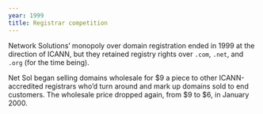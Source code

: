 ```yaml
---
year: 1999
title: Registrar competition
---
```


Network Solutions’ monopoly over domain registration ended in 1999 at the direction of ICANN, but they retained registry rights over `.com`, `.net`, and `.org` (for the time being).

Net Sol began selling domains wholesale for $9 a piece to other ICANN-accredited registrars who’d turn around and mark up domains sold to end customers. The wholesale price dropped again, from $9 to $6, in January 2000.
